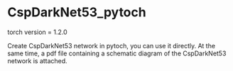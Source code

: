 # CspDarkNet53_pytoch
torch version = 1.2.0

Create CspDarkNet53 network in pytoch, you can use it directly. At the same time, a pdf file containing a schematic diagram of the CspDarkNet53  network is attached.
